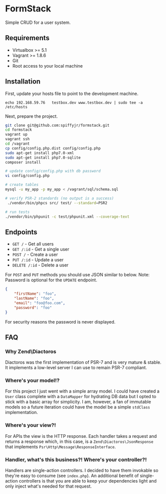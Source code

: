 # FormStack

Simple CRUD for a user system.

## Requirements

 * Virtualbox >= 5.1
 * Vagrant >= 1.8.6
 * Git
 * Root access to your local machine

## Installation

First, update your hosts file to point to the development machine.

`echo 192.168.59.76   testbox.dev www.testbox.dev | sudo tee -a /etc/hosts` 

Next, prepare the project.

```sh
git clone git@github.com:spiffyjr/formstack.git
cd formstack
vagrant up
vagrant ssh
cd /vagrant
cp config/config.php.dist config/config.php
sudo apt-get install php7.0-xml
sudo apt-get install php7.0-sqlite
composer install

# update config/config.php with db password
vi config/config.php

# create tables
mysql -u my_app -p my_app < /vagrant/sql/schema.sql

# verify PSR-2 standards (no output is a success)
 ./vendor/bin/phpcs src/ test/ --standard=PSR2

# run tests
./vendor/bin/phpunit -c test/phpunit.xml --coverage-text
```

## Endpoints

 * `GET /` - Get all users
 * `GET /:id` - Get a single user
 * `POST /` - Create a user
 * `PUT /:id` - Update a user
 * `DELETE /:id` - Delete a user

For `POST` and `PUT` methods you should use JSON similar to below. Note: Password is optional
for the `UPDATE` endpoint.

```json
{
    "firstName": "foo",
    "lastName": "foo",
    "email": "foo@foo.com",
    "password": "foo"
}
```

For security reasons the password is never displayed.

## FAQ

### Why Zend\Diactoros

Diactoros was the first implementation of PSR-7 and is very mature & stable. It implements a low-level server I can 
use to remain PSR-7 compliant. 

### Where's your model!?

For this project I just went with a simple array model. I could have created a `User` class
complete with a `DataMapper` for hydrating DB data but I opted to stick with a basic array
for simplicity. I am, however, a fan of immutable models so a future iteration could have the model 
be a simple `stdClass` implementation.

### Where's your view?!

For APIs the view is the HTTP response. Each handler takes a request and returns a response which, in this case,
is a `Zend\Diactoros\JsonResponse` that implements `Psr\Http\Message\ResponseInterface`.

### Handler, what's this business?! Where's your controller?!

Handlers are single-action controllers. I decided to have them invokable so they're easy to consume (see `index.php`). 
An additional benefit of single-action controllers is that you are able to keep your dependencies light
and only inject what's needed for that request.